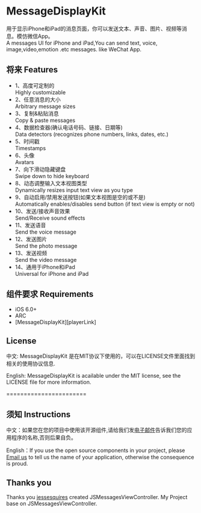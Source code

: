 MessageDisplayKit
=================

用于显示iPhone和iPad的消息页面，你可以发送文本、声音、图片、视频等消息。模仿微信App。                        
A messages UI for iPhone and iPad,You can send text, voice, image,video,emotion .etc messages. like WeChat App.                                 


## 将来                                            Features 

* 1、高度可定制的                                     
Highly customizable
* 2、任意消息的大小                                   
Arbitrary message sizes
* 3、复制&粘贴消息                       
Copy & paste messages
* 4、数据检查器(确认电话号码、链接、日期等)           
Data detectors (recognizes phone numbers, links, dates, etc.)
* 5、时间戳                                           
Timestamps
* 6、头像                                             
Avatars
* 7、向下滑动隐藏键盘                                 
Swipe down to hide keyboard
* 8、动态调整输入文本视图类型                         
Dynamically resizes input text view as you type
* 9、自动启用/禁用发送按钮(如果文本视图是空的或不是)  
Automatically enables/disables send button (if text view is empty or not)
* 10、发送/接收声音效果                                
Send/Receive sound effects
* 11、发送语音                           
Send the voice message                           
* 12、发送图片                           
Send the photo message                           
* 13、发送视频                           
Send the video message                           
* 14、通用于iPhone和iPad                               
Universal for iPhone and iPad                           



## 组件要求                                        Requirements

* iOS 6.0+ 
* ARC
* [MessageDisplayKit][playerLink]


## License

中文: MessageDisplayKit 是在MIT协议下使用的，可以在LICENSE文件里面找到相关的使用协议信息.     

English: MessageDisplayKit is acailable under the MIT license, see the LICENSE file for more information.     

=======================
## 须知       Instructions
中文：如果您在您的项目中使用该开源组件,请给我们发[电子邮件](mailto:xhzengAIB@gmail.com?subject=From%20GitHub%20MessageDisplayKit)告诉我们您的应用程序的名称,否则后果自负。              
                           
English：If you use the open source components in your project, please [Email us](mailto:xhzengAIB@gmail.com?subject=From%20GitHub%20MessageDisplayKit) to tell us the name of your application, otherwise the consequence is proud.


## Thanks you
Thanks you [jessesquires](https://github.com/jessesquires/MessagesTableViewController) created JSMessagesViewController. My Project base on JSMessagesViewController.
